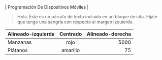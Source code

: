 | Programación De Dispositivos Móviles |

> Hola. Éste es un párrafo de texto incluido en un bloque de cita. Fíjate que tengo una sangría con respecto al margen izquierdo.


| Alineado-izquierda | Centrado | Alineado-derecha |
| :-------- | :-------: | --------: |
| Manzanas | rojo | 5000 |
| Plátanos | amarillo | 75 |